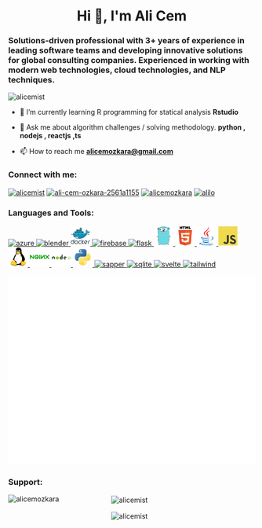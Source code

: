 <h1 align="center">Hi 👋, I'm Ali Cem</h1>
<h3 align="left">Solutions-driven professional with 3+ years of experience in leading software teams and developing innovative solutions for global consulting companies. Experienced in working with modern web technologies, cloud technologies, and NLP techniques.</h3>

<p align="left"> <img src="https://komarev.com/ghpvc/?username=alicemist&label=Profile%20views&color=0e75b6&style=flat" alt="alicemist" /> </p>


- 🌱 I’m currently learning R programming for statical analysis **Rstudio**

- 💬 Ask me about algorithm challenges / solving methodology. **python , nodejs , reactjs ,ts**

- 📫 How to reach me **alicemozkara@gmail.com**

<h3 align="left">Connect with me:</h3>
<p align="left">
<a href="https://dev.to/alicemist" target="blank"><img align="center" src="https://raw.githubusercontent.com/rahuldkjain/github-profile-readme-generator/master/src/images/icons/Social/devto.svg" alt="alicemist" height="30" width="40" /></a>
<a href="https://linkedin.com/in/ali-cem-ozkara-2561a1155" target="blank"><img align="center" src="https://raw.githubusercontent.com/rahuldkjain/github-profile-readme-generator/master/src/images/icons/Social/linked-in-alt.svg" alt="ali-cem-ozkara-2561a1155" height="30" width="40" /></a>
<a href="https://www.codechef.com/users/alicemozkara" target="blank"><img align="center" src="https://cdn.jsdelivr.net/npm/simple-icons@3.1.0/icons/codechef.svg" alt="alicemozkara" height="30" width="40" /></a>
<a href="https://www.leetcode.com/alilo" target="blank"><img align="center" src="https://raw.githubusercontent.com/rahuldkjain/github-profile-readme-generator/master/src/images/icons/Social/leet-code.svg" alt="alilo" height="30" width="40" /></a>
</p>

<h3 align="left">Languages and Tools:</h3>
<p align="left"> <a href="https://azure.microsoft.com/en-in/" target="_blank" rel="noreferrer"> <img src="https://www.vectorlogo.zone/logos/microsoft_azure/microsoft_azure-icon.svg" alt="azure" width="40" height="40"/> </a> <a href="https://www.blender.org/" target="_blank" rel="noreferrer"> <img src="https://download.blender.org/branding/community/blender_community_badge_white.svg" alt="blender" width="40" height="40"/> </a> <a href="https://www.docker.com/" target="_blank" rel="noreferrer"> <img src="https://raw.githubusercontent.com/devicons/devicon/master/icons/docker/docker-original-wordmark.svg" alt="docker" width="40" height="40"/> </a> <a href="https://firebase.google.com/" target="_blank" rel="noreferrer"> <img src="https://www.vectorlogo.zone/logos/firebase/firebase-icon.svg" alt="firebase" width="40" height="40"/> </a> <a href="https://flask.palletsprojects.com/" target="_blank" rel="noreferrer"> <img src="https://www.vectorlogo.zone/logos/pocoo_flask/pocoo_flask-icon.svg" alt="flask" width="40" height="40"/> </a> <a href="https://golang.org" target="_blank" rel="noreferrer"> <img src="https://raw.githubusercontent.com/devicons/devicon/master/icons/go/go-original.svg" alt="go" width="40" height="40"/> </a> <a href="https://www.w3.org/html/" target="_blank" rel="noreferrer"> <img src="https://raw.githubusercontent.com/devicons/devicon/master/icons/html5/html5-original-wordmark.svg" alt="html5" width="40" height="40"/> </a> <a href="https://www.java.com" target="_blank" rel="noreferrer"> <img src="https://raw.githubusercontent.com/devicons/devicon/master/icons/java/java-original.svg" alt="java" width="40" height="40"/> </a> <a href="https://developer.mozilla.org/en-US/docs/Web/JavaScript" target="_blank" rel="noreferrer"> <img src="https://raw.githubusercontent.com/devicons/devicon/master/icons/javascript/javascript-original.svg" alt="javascript" width="40" height="40"/> </a> <a href="https://www.linux.org/" target="_blank" rel="noreferrer"> <img src="https://raw.githubusercontent.com/devicons/devicon/master/icons/linux/linux-original.svg" alt="linux" width="40" height="40"/> </a> <a href="https://www.nginx.com" target="_blank" rel="noreferrer"> <img src="https://raw.githubusercontent.com/devicons/devicon/master/icons/nginx/nginx-original.svg" alt="nginx" width="40" height="40"/> </a> <a href="https://nodejs.org" target="_blank" rel="noreferrer"> <img src="https://raw.githubusercontent.com/devicons/devicon/master/icons/nodejs/nodejs-original-wordmark.svg" alt="nodejs" width="40" height="40"/> </a> <a href="https://www.python.org" target="_blank" rel="noreferrer"> <img src="https://raw.githubusercontent.com/devicons/devicon/master/icons/python/python-original.svg" alt="python" width="40" height="40"/> </a> <a href="https://sapper.svelte.dev/" target="_blank" rel="noreferrer"> <img src="https://raw.githubusercontent.com/bestofjs/bestofjs-webui/master/public/logos/sapper.svg" alt="sapper" width="40" height="40"/> </a> <a href="https://www.sqlite.org/" target="_blank" rel="noreferrer"> <img src="https://www.vectorlogo.zone/logos/sqlite/sqlite-icon.svg" alt="sqlite" width="40" height="40"/> </a> <a href="https://svelte.dev" target="_blank" rel="noreferrer"> <img src="https://upload.wikimedia.org/wikipedia/commons/1/1b/Svelte_Logo.svg" alt="svelte" width="40" height="40"/> </a> <a href="https://tailwindcss.com/" target="_blank" rel="noreferrer"> <img src="https://www.vectorlogo.zone/logos/tailwindcss/tailwindcss-icon.svg" alt="tailwind" width="40" height="40"/> </a> </p>


![Metrics](https://raw.githubusercontent.com/alicemist/alicemist/main/github-metrics.svg)
<h3 align="left">Support:</h3>
<p><a href="https://www.buymeacoffee.com/alicemozkara"> <img align="left" src="https://cdn.buymeacoffee.com/buttons/v2/default-yellow.png" height="50" width="210" alt="alicemozkara" /></a></p>

<p><img align="center" src="https://github-readme-stats.vercel.app/api/top-langs?username=alicemist&show_icons=true&locale=en&layout=compact" alt="alicemist" /></p>

<p><img align="center" src="https://github-readme-streak-stats.herokuapp.com/?user=alicemist&" alt="alicemist" /></p>
